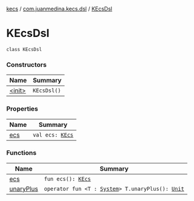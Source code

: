 [kecs](../../index.md) / [com.juanmedina.kecs.dsl](../index.md) / [KEcsDsl](./index.md)

# KEcsDsl

`class KEcsDsl`

### Constructors

| Name | Summary |
|---|---|
| [&lt;init&gt;](-init-.md) | `KEcsDsl()` |

### Properties

| Name | Summary |
|---|---|
| [ecs](ecs.md) | `val ecs: `[`KEcs`](../../com.juanmedina.kecs/-k-ecs/index.md) |

### Functions

| Name | Summary |
|---|---|
| [ecs](ecs.md) | `fun ecs(): `[`KEcs`](../../com.juanmedina.kecs/-k-ecs/index.md) |
| [unaryPlus](unary-plus.md) | `operator fun <T : `[`System`](../../com.juanmedina.kecs.system/-system/index.md)`> T.unaryPlus(): `[`Unit`](https://kotlinlang.org/api/latest/jvm/stdlib/kotlin/-unit/index.html) |
